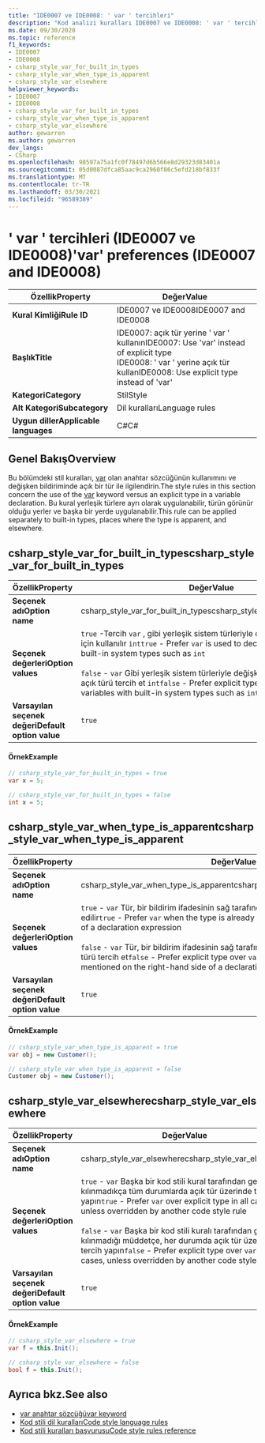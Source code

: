 ```yaml
---
title: "IDE0007 ve IDE0008: ' var ' tercihleri"
description: "Kod analizi kuralları IDE0007 ve IDE0008: ' var ' tercihleri hakkında bilgi edinin"
ms.date: 09/30/2020
ms.topic: reference
f1_keywords:
- IDE0007
- IDE0008
- csharp_style_var_for_built_in_types
- csharp_style_var_when_type_is_apparent
- csharp_style_var_elsewhere
helpviewer_keywords:
- IDE0007
- IDE0008
- csharp_style_var_for_built_in_types
- csharp_style_var_when_type_is_apparent
- csharp_style_var_elsewhere
author: gewarren
ms.author: gewarren
dev_langs:
- CSharp
ms.openlocfilehash: 98597a75a1fc0f78497d6b566e8d29323d83401a
ms.sourcegitcommit: 05d0087dfca85aac9ca2960f86c5efd218bf833f
ms.translationtype: MT
ms.contentlocale: tr-TR
ms.lasthandoff: 03/30/2021
ms.locfileid: "96589389"
---
```

# <a name="var-preferences-ide0007-and-ide0008"></a><span data-ttu-id="6cf48-103">' var ' tercihleri (IDE0007 ve IDE0008)</span><span class="sxs-lookup"><span data-stu-id="6cf48-103">'var' preferences (IDE0007 and IDE0008)</span></span>

|<span data-ttu-id="6cf48-104">Özellik</span><span class="sxs-lookup"><span data-stu-id="6cf48-104">Property</span></span>|<span data-ttu-id="6cf48-105">Değer</span><span class="sxs-lookup"><span data-stu-id="6cf48-105">Value</span></span>|
|-|-|
| <span data-ttu-id="6cf48-106">**Kural Kimliği**</span><span class="sxs-lookup"><span data-stu-id="6cf48-106">**Rule ID**</span></span> | <span data-ttu-id="6cf48-107">IDE0007 ve IDE0008</span><span class="sxs-lookup"><span data-stu-id="6cf48-107">IDE0007 and IDE0008</span></span> |
| <span data-ttu-id="6cf48-108">**Başlık**</span><span class="sxs-lookup"><span data-stu-id="6cf48-108">**Title**</span></span> | <span data-ttu-id="6cf48-109">IDE0007: açık tür yerine ' var ' kullanın</span><span class="sxs-lookup"><span data-stu-id="6cf48-109">IDE0007: Use 'var' instead of explicit type</span></span><br/> <span data-ttu-id="6cf48-110">IDE0008: ' var ' yerine açık tür kullan</span><span class="sxs-lookup"><span data-stu-id="6cf48-110">IDE0008: Use explicit type instead of 'var'</span></span> |
| <span data-ttu-id="6cf48-111">**Kategori**</span><span class="sxs-lookup"><span data-stu-id="6cf48-111">**Category**</span></span> | <span data-ttu-id="6cf48-112">Stil</span><span class="sxs-lookup"><span data-stu-id="6cf48-112">Style</span></span> |
| <span data-ttu-id="6cf48-113">**Alt Kategori**</span><span class="sxs-lookup"><span data-stu-id="6cf48-113">**Subcategory**</span></span> | <span data-ttu-id="6cf48-114">Dil kuralları</span><span class="sxs-lookup"><span data-stu-id="6cf48-114">Language rules</span></span> |
| <span data-ttu-id="6cf48-115">**Uygun diller**</span><span class="sxs-lookup"><span data-stu-id="6cf48-115">**Applicable languages**</span></span> | <span data-ttu-id="6cf48-116">C#</span><span class="sxs-lookup"><span data-stu-id="6cf48-116">C#</span></span> |

## <a name="overview"></a><span data-ttu-id="6cf48-117">Genel Bakış</span><span class="sxs-lookup"><span data-stu-id="6cf48-117">Overview</span></span>

<span data-ttu-id="6cf48-118">Bu bölümdeki stil kuralları, [var](../../../csharp/language-reference/keywords/var.md) olan anahtar sözcüğünün kullanımını ve değişken bildiriminde açık bir tür ile ilgilendirin.</span><span class="sxs-lookup"><span data-stu-id="6cf48-118">The style rules in this section concern the use of the [var](../../../csharp/language-reference/keywords/var.md) keyword versus an explicit type in a variable declaration.</span></span> <span data-ttu-id="6cf48-119">Bu kural yerleşik türlere ayrı olarak uygulanabilir, türün görünür olduğu yerler ve başka bir yerde uygulanabilir.</span><span class="sxs-lookup"><span data-stu-id="6cf48-119">This rule can be applied separately to built-in types, places where the type is apparent, and elsewhere.</span></span>

## <a name="csharp_style_var_for_built_in_types"></a><span data-ttu-id="6cf48-120">csharp_style_var_for_built_in_types</span><span class="sxs-lookup"><span data-stu-id="6cf48-120">csharp_style_var_for_built_in_types</span></span>

|<span data-ttu-id="6cf48-121">Özellik</span><span class="sxs-lookup"><span data-stu-id="6cf48-121">Property</span></span>|<span data-ttu-id="6cf48-122">Değer</span><span class="sxs-lookup"><span data-stu-id="6cf48-122">Value</span></span>|
|-|-|
| <span data-ttu-id="6cf48-123">**Seçenek adı**</span><span class="sxs-lookup"><span data-stu-id="6cf48-123">**Option name**</span></span> | <span data-ttu-id="6cf48-124">csharp_style_var_for_built_in_types</span><span class="sxs-lookup"><span data-stu-id="6cf48-124">csharp_style_var_for_built_in_types</span></span> |
| <span data-ttu-id="6cf48-125">**Seçenek değerleri**</span><span class="sxs-lookup"><span data-stu-id="6cf48-125">**Option values**</span></span> | <span data-ttu-id="6cf48-126">`true` -Tercih `var` , gibi yerleşik sistem türleriyle değişkenleri bildirmek için kullanılır `int`</span><span class="sxs-lookup"><span data-stu-id="6cf48-126">`true` - Prefer `var` is used to declare variables with built-in system types such as `int`</span></span><br /><br /><span data-ttu-id="6cf48-127">`false` - `var` Gibi yerleşik sistem türleriyle değişkenleri bildirmek için açık türü tercih et `int`</span><span class="sxs-lookup"><span data-stu-id="6cf48-127">`false` - Prefer explicit type over `var` to declare variables with built-in system types such as `int`</span></span> |
| <span data-ttu-id="6cf48-128">**Varsayılan seçenek değeri**</span><span class="sxs-lookup"><span data-stu-id="6cf48-128">**Default option value**</span></span> | `true` |

#### <a name="example"></a><span data-ttu-id="6cf48-129">Örnek</span><span class="sxs-lookup"><span data-stu-id="6cf48-129">Example</span></span>

```csharp
// csharp_style_var_for_built_in_types = true
var x = 5;

// csharp_style_var_for_built_in_types = false
int x = 5;
```

## <a name="csharp_style_var_when_type_is_apparent"></a><span data-ttu-id="6cf48-130">csharp_style_var_when_type_is_apparent</span><span class="sxs-lookup"><span data-stu-id="6cf48-130">csharp_style_var_when_type_is_apparent</span></span>

|<span data-ttu-id="6cf48-131">Özellik</span><span class="sxs-lookup"><span data-stu-id="6cf48-131">Property</span></span>|<span data-ttu-id="6cf48-132">Değer</span><span class="sxs-lookup"><span data-stu-id="6cf48-132">Value</span></span>|
|-|-|
| <span data-ttu-id="6cf48-133">**Seçenek adı**</span><span class="sxs-lookup"><span data-stu-id="6cf48-133">**Option name**</span></span> | <span data-ttu-id="6cf48-134">csharp_style_var_when_type_is_apparent</span><span class="sxs-lookup"><span data-stu-id="6cf48-134">csharp_style_var_when_type_is_apparent</span></span> |
| <span data-ttu-id="6cf48-135">**Seçenek değerleri**</span><span class="sxs-lookup"><span data-stu-id="6cf48-135">**Option values**</span></span> | <span data-ttu-id="6cf48-136">`true` - `var` Tür, bir bildirim ifadesinin sağ tarafında zaten bahsedildiğinde tercih edilir</span><span class="sxs-lookup"><span data-stu-id="6cf48-136">`true` - Prefer `var` when the type is already mentioned on the right-hand side of a declaration expression</span></span><br /><br /><span data-ttu-id="6cf48-137">`false` - `var` Tür, bir bildirim ifadesinin sağ tarafında zaten bahsedildiğinde açık türü tercih et</span><span class="sxs-lookup"><span data-stu-id="6cf48-137">`false` - Prefer explicit type over `var` when the type is already mentioned on the right-hand side of a declaration expression</span></span> |
| <span data-ttu-id="6cf48-138">**Varsayılan seçenek değeri**</span><span class="sxs-lookup"><span data-stu-id="6cf48-138">**Default option value**</span></span> | `true` |

#### <a name="example"></a><span data-ttu-id="6cf48-139">Örnek</span><span class="sxs-lookup"><span data-stu-id="6cf48-139">Example</span></span>

```csharp
// csharp_style_var_when_type_is_apparent = true
var obj = new Customer();

// csharp_style_var_when_type_is_apparent = false
Customer obj = new Customer();
```

## <a name="csharp_style_var_elsewhere"></a><span data-ttu-id="6cf48-140">csharp_style_var_elsewhere</span><span class="sxs-lookup"><span data-stu-id="6cf48-140">csharp_style_var_elsewhere</span></span>

|<span data-ttu-id="6cf48-141">Özellik</span><span class="sxs-lookup"><span data-stu-id="6cf48-141">Property</span></span>|<span data-ttu-id="6cf48-142">Değer</span><span class="sxs-lookup"><span data-stu-id="6cf48-142">Value</span></span>|
|-|-|
| <span data-ttu-id="6cf48-143">**Seçenek adı**</span><span class="sxs-lookup"><span data-stu-id="6cf48-143">**Option name**</span></span> | <span data-ttu-id="6cf48-144">csharp_style_var_elsewhere</span><span class="sxs-lookup"><span data-stu-id="6cf48-144">csharp_style_var_elsewhere</span></span> |
| <span data-ttu-id="6cf48-145">**Seçenek değerleri**</span><span class="sxs-lookup"><span data-stu-id="6cf48-145">**Option values**</span></span> | <span data-ttu-id="6cf48-146">`true` - `var` Başka bir kod stili kural tarafından geçersiz kılınmadıkça tüm durumlarda açık tür üzerinde tercih yapın</span><span class="sxs-lookup"><span data-stu-id="6cf48-146">`true` - Prefer `var` over explicit type in all cases, unless overridden by another code style rule</span></span><br /><br /><span data-ttu-id="6cf48-147">`false` - `var` Başka bir kod stili kuralı tarafından geçersiz kılınmadığı müddetçe, her durumda açık tür üzerinde tercih yapın</span><span class="sxs-lookup"><span data-stu-id="6cf48-147">`false` - Prefer explicit type over `var` in all cases, unless overridden by another code style rule</span></span> |
| <span data-ttu-id="6cf48-148">**Varsayılan seçenek değeri**</span><span class="sxs-lookup"><span data-stu-id="6cf48-148">**Default option value**</span></span> | `true` |

#### <a name="example"></a><span data-ttu-id="6cf48-149">Örnek</span><span class="sxs-lookup"><span data-stu-id="6cf48-149">Example</span></span>

```csharp
// csharp_style_var_elsewhere = true
var f = this.Init();

// csharp_style_var_elsewhere = false
bool f = this.Init();
```

## <a name="see-also"></a><span data-ttu-id="6cf48-150">Ayrıca bkz.</span><span class="sxs-lookup"><span data-stu-id="6cf48-150">See also</span></span>

- [<span data-ttu-id="6cf48-151">var anahtar sözcüğü</span><span class="sxs-lookup"><span data-stu-id="6cf48-151">var keyword</span></span>](../../../csharp/language-reference/keywords/var.md)
- [<span data-ttu-id="6cf48-152">Kod stili dil kuralları</span><span class="sxs-lookup"><span data-stu-id="6cf48-152">Code style language rules</span></span>](language-rules.md)
- [<span data-ttu-id="6cf48-153">Kod stili kuralları başvurusu</span><span class="sxs-lookup"><span data-stu-id="6cf48-153">Code style rules reference</span></span>](index.md)
